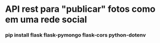 # API rest para "publicar" fotos como em uma rede social

### pip install flask flask-pymongo flask-cors python-dotenv
